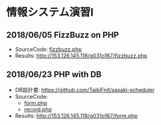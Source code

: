 # 情報システム演習Ⅰ

## 2018/06/05 FizzBuzz on PHP

* SourceCode: [fizzbuzz.php](./fizzbuzz.php)
* Results: http://153.126.145.118/g031o167/fizzbuzz.php

## 2018/06/23 PHP with DB

* DB設計書: https://github.com/TaikiFnit/sasaki-scheduler
* SourceCode:
    * [form.php](./form.php)
    * [record.php](./record.php)
* Results: http://153.126.145.118/g031o167/form.php